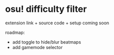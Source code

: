 # osu! difficulty filter
extension link + source code + setup coming soon

roadmap:
  - add toggle to hide/blur beatmaps
  - add gamemode selector
